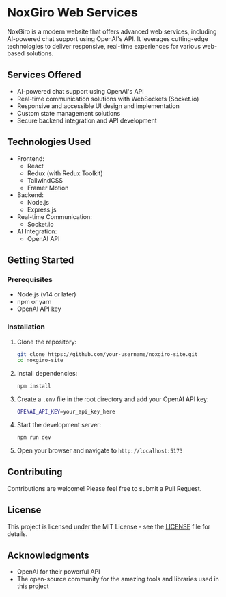 # NoxGiro Web Services

NoxGiro is a modern website that offers advanced web services, including AI-powered chat support using OpenAI's API. It leverages cutting-edge technologies to deliver responsive, real-time experiences for various web-based solutions.

## Services Offered

- AI-powered chat support using OpenAI's API
- Real-time communication solutions with WebSockets (Socket.io)
- Responsive and accessible UI design and implementation
- Custom state management solutions
- Secure backend integration and API development

## Technologies Used

- Frontend:
  - React
  - Redux (with Redux Toolkit)
  - TailwindCSS
  - Framer Motion
- Backend:
  - Node.js
  - Express.js
- Real-time Communication:
  - Socket.io
- AI Integration:
  - OpenAI API

## Getting Started

### Prerequisites

- Node.js (v14 or later)
- npm or yarn
- OpenAI API key

### Installation

1. Clone the repository:
   ```bash
   git clone https://github.com/your-username/noxgiro-site.git
   cd noxgiro-site
   ```

2. Install dependencies:
   ```bash
   npm install
   ```

3. Create a `.env` file in the root directory and add your OpenAI API key:
   ```bash
   OPENAI_API_KEY=your_api_key_here
   ```

4. Start the development server:
   ```bash
   npm run dev
   ```

5. Open your browser and navigate to `http://localhost:5173`

<!-- ## Project Structure

- `/components`: React components
- `/pages`: Next.js pages
- `/styles`: TailwindCSS styles
- `/redux`: Redux store, slices, and actions
- `/utils`: Utility functions
- `/api`: API routes for backend integration
- `/websockets`: WebSocket logic -->

## Contributing

Contributions are welcome! Please feel free to submit a Pull Request.

## License

This project is licensed under the MIT License - see the [LICENSE](LICENSE) file for details.

## Acknowledgments

- OpenAI for their powerful API
- The open-source community for the amazing tools and libraries used in this project
